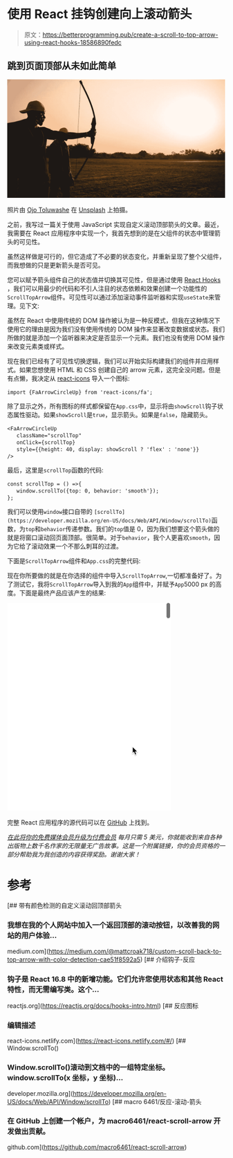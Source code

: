# 使用 React 挂钩创建向上滚动箭头

> 原文：<https://betterprogramming.pub/create-a-scroll-to-top-arrow-using-react-hooks-18586890fedc>

## 跳到页面顶部从未如此简单

![](img/3c1d335e22f420ed0e9ed6b06494cbe2.png)

照片由 [Ojo Toluwashe](https://unsplash.com/@sickcity?utm_source=unsplash&utm_medium=referral&utm_content=creditCopyText) 在 [Unsplash](https://unsplash.com/s/photos/bow-arrow?utm_source=unsplash&utm_medium=referral&utm_content=creditCopyText) 上拍摄。

之前，我写过一篇关于使用 JavaScript 实现自定义滚动顶部箭头的文章。最近，我需要在 React 应用程序中实现一个，我首先想到的是在父组件的状态中管理箭头的可见性。

虽然这样做是可行的，但它造成了不必要的状态变化，并重新呈现了整个父组件，而我想做的只是更新箭头是否可见。

您可以赋予箭头组件自己的状态值并切换其可见性，但是通过使用 [React Hooks](https://reactjs.org/docs/hooks-intro.html) ，我们可以用最少的代码和不引人注目的状态依赖和效果创建一个功能性的`ScrollTopArrow`组件。可见性可以通过添加滚动事件监听器和实现`useState`来管理。见下文:

虽然在 React 中使用传统的 DOM 操作被认为是一种反模式，但我在这种情况下使用它的理由是因为我们没有使用传统的 DOM 操作来显著改变数据或状态。我们所做的就是添加一个监听器来决定是否显示一个元素。我们也没有使用 DOM 操作来改变元素类或样式。

现在我们已经有了可见性切换逻辑，我们可以开始实际构建我们的组件并应用样式。如果您想使用 HTML 和 CSS 创建自己的 arrow 元素，这完全没问题。但是有点懒，我决定从 [react-icons](https://react-icons.netlify.com/#/) 导入一个图标:

```
import {FaArrowCircleUp} from 'react-icons/fa';
```

除了显示之外，所有图标的样式都保留在`App.css`中，显示将由`showScroll`钩子状态属性驱动。如果`showScroll`是`true`，显示箭头。如果是`false`，隐藏箭头。

```
<FaArrowCircleUp 
   className="scrollTop" 
   onClick={scrollTop} 
   style={{height: 40, display: showScroll ? 'flex' : 'none'}}
/>
```

最后，这里是`scrollTop`函数的代码:

```
const scrollTop = () =>{
   window.scrollTo({top: 0, behavior: 'smooth'});
};
```

我们可以使用`window`接口自带的 [](https://developer.mozilla.org/en-US/docs/Web/API/Window/scrollTo) `[scrollTo](https://developer.mozilla.org/en-US/docs/Web/API/Window/scrollTo)`函数，为`top`和`behavior`传递参数。我们的`top`值是 0，因为我们想要这个箭头做的就是将窗口滚动回页面顶部。很简单。对于`behavior`，我个人更喜欢`smooth`，因为它给了滚动效果一个不那么刺耳的过渡。

下面是`ScrollTopArrow`组件和`App.css`的完整代码:

现在你所要做的就是在你选择的组件中导入`ScrollTopArrow`,一切都准备好了。为了测试它，我将`ScrollTopArrow`导入到我的`App`组件中，并赋予`App`5000 px 的高度。下面是最终产品应该产生的结果:

![](img/cfba577ae9daa284b454d6c478d3c2a1.png)

完整 React 应用程序的源代码可以在 [GitHub](https://github.com/macro6461/react-scroll-arrow) 上找到。

[*在此将你的免费媒体会员升级为付费会员*](https://matt-croak.medium.com/membership) *每月只需 5 美元，你就能收到来自各种出版物上数千名作家的无限量无广告故事。这是一个附属链接，你的会员资格的一部分帮助我为我创造的内容获得奖励。谢谢大家！*

# 参考

[](https://medium.com/@mattcroak718/custom-scroll-back-to-top-arrow-with-color-detection-cae51f8592a5) [## 带有颜色检测的自定义滚动回顶部箭头

### 我想在我的个人网站中加入一个返回顶部的滚动按钮，以改善我的网站的用户体验…

medium.com](https://medium.com/@mattcroak718/custom-scroll-back-to-top-arrow-with-color-detection-cae51f8592a5) [](https://reactjs.org/docs/hooks-intro.html) [## 介绍钩子-反应

### 钩子是 React 16.8 中的新增功能。它们允许您使用状态和其他 React 特性，而无需编写类。这个…

reactjs.org](https://reactjs.org/docs/hooks-intro.html)  [## 反应图标

### 编辑描述

react-icons.netlify.com](https://react-icons.netlify.com/#/) [](https://developer.mozilla.org/en-US/docs/Web/API/Window/scrollTo) [## Window.scrollTo()

### Window.scrollTo()滚动到文档中的一组特定坐标。window.scrollTo(x 坐标，y 坐标)…

developer.mozilla.org](https://developer.mozilla.org/en-US/docs/Web/API/Window/scrollTo) [](https://github.com/macro6461/react-scroll-arrow) [## macro 6461/反应-滚动-箭头

### 在 GitHub 上创建一个帐户，为 macro6461/react-scroll-arrow 开发做出贡献。

github.com](https://github.com/macro6461/react-scroll-arrow)